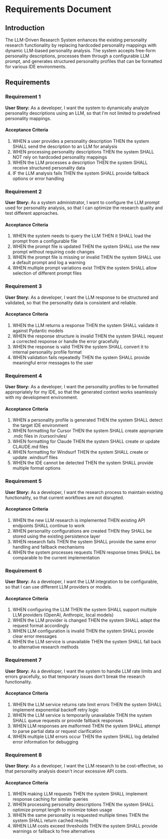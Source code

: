 # Requirements Document

## Introduction

The LLM-Driven Research System enhances the existing personality research functionality by replacing hardcoded personality mappings with dynamic LLM-based personality analysis. The system accepts free-form personality descriptions, processes them through a configurable LLM prompt, and generates structured personality profiles that can be formatted for various IDE environments.

## Requirements

### Requirement 1

**User Story:** As a developer, I want the system to dynamically analyze personality descriptions using an LLM, so that I'm not limited to predefined personality mappings.

#### Acceptance Criteria

1. WHEN a user provides a personality description THEN the system SHALL send the description to an LLM for analysis
2. WHEN processing personality descriptions THEN the system SHALL NOT rely on hardcoded personality mappings
3. WHEN the LLM processes a description THEN the system SHALL receive structured personality data
4. IF the LLM analysis fails THEN the system SHALL provide fallback options or error handling

### Requirement 2

**User Story:** As a system administrator, I want to configure the LLM prompt used for personality analysis, so that I can optimize the research quality and test different approaches.

#### Acceptance Criteria

1. WHEN the system needs to query the LLM THEN it SHALL load the prompt from a configurable file
2. WHEN the prompt file is updated THEN the system SHALL use the new prompt without requiring code changes
3. WHEN the prompt file is missing or invalid THEN the system SHALL use a default prompt and log a warning
4. WHEN multiple prompt variations exist THEN the system SHALL allow selection of different prompt files

### Requirement 3

**User Story:** As a developer, I want the LLM response to be structured and validated, so that the personality data is consistent and reliable.

#### Acceptance Criteria

1. WHEN the LLM returns a response THEN the system SHALL validate it against Pydantic models
2. WHEN the response structure is invalid THEN the system SHALL request a corrected response or handle the error gracefully
3. WHEN the response is valid THEN the system SHALL convert it to internal personality profile format
4. WHEN validation fails repeatedly THEN the system SHALL provide meaningful error messages to the user

### Requirement 4

**User Story:** As a developer, I want the personality profiles to be formatted appropriately for my IDE, so that the generated context works seamlessly with my development environment.

#### Acceptance Criteria

1. WHEN a personality profile is generated THEN the system SHALL detect the target IDE environment
2. WHEN formatting for Cursor THEN the system SHALL create appropriate .mdc files in /cursor/rules/
3. WHEN formatting for Claude THEN the system SHALL create or update CLAUDE.md files
4. WHEN formatting for Windsurf THEN the system SHALL create or update .windsurf files
5. WHEN the IDE cannot be detected THEN the system SHALL provide multiple format options

### Requirement 5

**User Story:** As a developer, I want the research process to maintain existing functionality, so that current workflows are not disrupted.

#### Acceptance Criteria

1. WHEN the new LLM research is implemented THEN existing API endpoints SHALL continue to work
2. WHEN personality configurations are created THEN they SHALL be stored using the existing persistence layer
3. WHEN research fails THEN the system SHALL provide the same error handling and fallback mechanisms
4. WHEN the system processes requests THEN response times SHALL be comparable to the current implementation

### Requirement 6

**User Story:** As a developer, I want the LLM integration to be configurable, so that I can use different LLM providers or models.

#### Acceptance Criteria

1. WHEN configuring the LLM THEN the system SHALL support multiple LLM providers (OpenAI, Anthropic, local models)
2. WHEN the LLM provider is changed THEN the system SHALL adapt the request format accordingly
3. WHEN LLM configuration is invalid THEN the system SHALL provide clear error messages
4. WHEN the LLM service is unavailable THEN the system SHALL fall back to alternative research methods

### Requirement 7

**User Story:** As a developer, I want the system to handle LLM rate limits and errors gracefully, so that temporary issues don't break the research functionality.

#### Acceptance Criteria

1. WHEN the LLM service returns rate limit errors THEN the system SHALL implement exponential backoff retry logic
2. WHEN the LLM service is temporarily unavailable THEN the system SHALL queue requests or provide fallback responses
3. WHEN LLM responses are malformed THEN the system SHALL attempt to parse partial data or request clarification
4. WHEN multiple LLM errors occur THEN the system SHALL log detailed error information for debugging

### Requirement 8

**User Story:** As a developer, I want the LLM research to be cost-effective, so that personality analysis doesn't incur excessive API costs.

#### Acceptance Criteria

1. WHEN making LLM requests THEN the system SHALL implement response caching for similar queries
2. WHEN processing personality descriptions THEN the system SHALL optimize prompt length to minimize token usage
3. WHEN the same personality is requested multiple times THEN the system SHALL return cached results
4. WHEN LLM costs exceed thresholds THEN the system SHALL provide warnings or fallback to free alternatives
